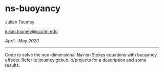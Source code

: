 # ns-buoyancy
Julian Toumey

julian.toumey@uconn.edu

_April--May 2020_

---
Code to solve the non-dimensional Navier-Stokes equations with buoyancy effects.
Refer to jtoumey.github.io/projects for a description and some results.

